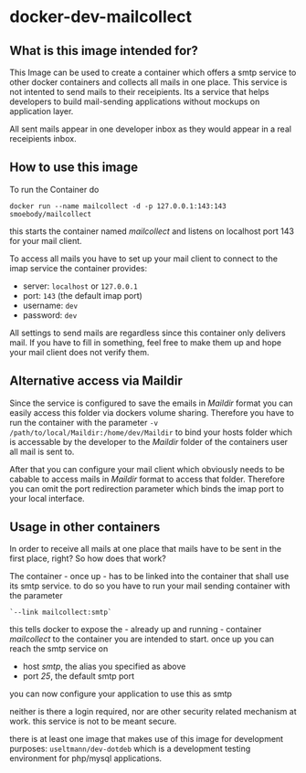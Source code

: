 # docker-dev-mailcollect

## What is this image intended for?

This Image can be used to create a container which offers a smtp service to other docker containers and collects all mails in one place.
This service is not intented to send mails to their receipients. Its a service that helps developers to build mail-sending applications
without mockups on application layer.

All sent mails appear in one developer inbox as they would appear in a real receipients inbox.

## How to use this image

To run the Container do

    docker run --name mailcollect -d -p 127.0.0.1:143:143 smoebody/mailcollect

this starts the container named _mailcollect_ and listens on localhost port 143 for your mail client.

To access all mails you have to set up your mail client to connect to the imap service the container provides:

* server: `localhost` or `127.0.0.1`
* port: `143` (the default imap port)
* username: `dev`
* password: `dev`

All settings to send mails are regardless since this container only delivers mail. If you have to fill in something, 
feel free to make them up and hope your mail client does not verify them.

## Alternative access via Maildir

Since the service is configured to save the emails in _Maildir_ format you can easily access this folder via dockers volume sharing. 
Therefore you have to run the container with the parameter `-v /path/to/local/Maildir:/home/dev/Maildir` to bind your hosts folder which
is accessable by the developer to the _Maildir_ folder of the containers user all mail is sent to.

After that you can configure your mail client which obviously needs to be cabable to access mails in _Maildir_ format to access that folder.
Therefore you can omit the port redirection parameter which binds the imap port to your local interface.

## Usage in other containers

In order to receive all mails at one place that mails have to be sent in the first place, right? So how does that work?

The container - once up - has to be linked into the container that shall use its smtp service. to do so you have to run your mail sending container
with the parameter 

    `--link mailcollect:smtp`

this tells docker to expose the - already up and running - container _mailcollect_ to the container you are intended to start.
once up you can reach the smtp service on 

* host _smtp_, the alias you specified as above
* port _25_, the default smtp port

you can now configure your application to use this as smtp

neither is there a login required, nor are other security related mechanism at work. this service is not to be meant secure.

there is at least one image that makes use of this image for development purposes: `useltmann/dev-dotdeb` which is a 
development testing environment for php/mysql applications.


